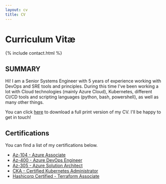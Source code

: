 ```yaml
---
layout: cv
title: CV
---
```


# Curriculum Vitæ

{% include contact.html %}

## SUMMARY

Hi! I am a Senior Systems Engineer with 5 years of experience working with DevOps and SRE tools and principles. During this time I've been working a lot with Cloud technologies (mainly Azure Cloud), Kubernetes, different CI/CD tools and scripting languages (python, bash, powershell), as well as many other things. 

You can click [here](/cv.pdf) to download a full print version of my CV.
I'll be happy to get in touch!

## Certifications

You can find a list of my certifications below.

* [Az-104 - Azure Associate](https://www.credly.com/badges/eab8342a-89bb-425b-9523-d73c323b6989/public_url)
* [Az-400 - Azure DevOps Engineer](https://www.credly.com/badges/5b23d4a8-acbb-4fcd-99a6-5f9f385fb0cd/public_url)
* [Az-305 - Azure Solution Architect](https://www.credly.com/badges/41bd6013-1971-4e10-a738-b8ee9dd5bff1/public_url)
* [CKA - Certified Kubernetes Administrator](https://www.credly.com/badges/7d2d446e-95eb-4eaa-a831-14a6280df525/public_url)
* [Hashicorp Certified - Terraform Associate](https://www.credly.com/badges/19544191-c805-4587-92e8-b1369397bd2e/public_url)

